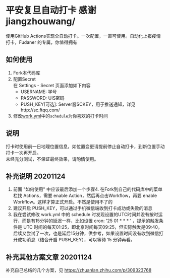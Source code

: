 # 平安复旦自动打卡  感谢jiangzhouwang/


使用GitHub Actions实现全自动打卡。一次配置，一直可使用。自动化上报疫情打卡，Fudaner 的专属，你值得拥有

## 如何使用
1. Fork本代码库
2. 配置Secret  
   在 Settings - Secret 页面添加如下内容
   - USERNAME: 学号
   - PASSWORD: UIS密码
   - PUSH_KEY[可选]: Server酱SCKEY，用于推送通知，详见http://sc.ftqq.com/
3. 修改[work.yml](./.github/workflow/work.yml)中的`schedule`为你喜欢的打卡时间

## 说明
打卡时使用前一日地理位置信息，如位置变更请提前停止自动打卡，到新位置手动打卡一次再开启。  
未经充分测试，不保证最终效果，请酌情使用。

## 补充说明 20201124 
1. 前面 "如何使用" 中应该最后添加一个步骤4. 在Fork到自己的代码库中的菜单栏找 Actions，需要 enable Action，然后再点击Workflow，再要 enable Workflow。这样才算正式开启。不然是使用不了的
2. 建议开启 PUSH_KEY，可以通过手机微信端收到打卡成功或失败的消息
3. 我在尝试修改 work.yml 中的 schedule 时发现设置的UTC时间并没有按时运行，而是有15分钟的延迟一样，比如设置 cron: '25 01 * * * ' ，提示的触发条件是 UTC 时间的每天01:25，即北京时间每天09:25，但实际触发是09:40，后续又尝试了一次，也是延后15分钟，供参考，如果设置时间没有收到微信打开成功消息（结合开启 PUSH_KEY），可以等待 15 分钟再看。

## 补充其他方案文章 20201124
补充自己总结的几个方案，见 https://zhuanlan.zhihu.com/p/309323768
